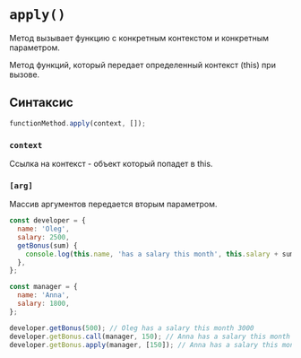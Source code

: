 # `apply()`

Метод вызывает функцию с конкретным контекстом и конкретным параметром.

Метод функций, который передает определенный контекст (this) при вызове.

## Синтаксис

```js
functionMethod.apply(context, []);
```

### `context`

Ссылка на контекст - объект который попадет в this.

### `[arg]`

Массив аргументов передается вторым параметром.

```js
const developer = {
  name: 'Oleg',
  salary: 2500,
  getBonus(sum) {
    console.log(this.name, 'has a salary this month', this.salary + sum);
  },
};

const manager = {
  name: 'Anna',
  salary: 1800,
};

developer.getBonus(500); // Oleg has a salary this month 3000
developer.getBonus.call(manager, 150); // Anna has a salary this month 1950
developer.getBonus.apply(manager, [150]); // Anna has a salary this month 1950
```
